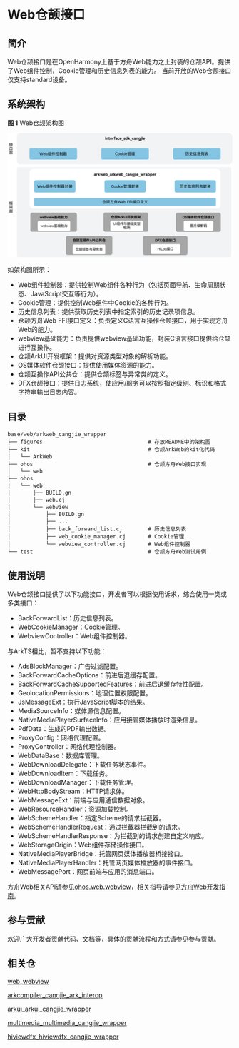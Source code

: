 # Web仓颉接口

## 简介

Web仓颉接口是在OpenHarmony上基于方舟Web能力之上封装的仓颉API。提供了Web组件控制，Cookie管理和历史信息列表的能力。
当前开放的Web仓颉接口仅支持standard设备。

## 系统架构

**图 1**  Web仓颉架构图

![Web仓颉架构图](figures/arkweb_cangjie_wrapper_architecture.png)

如架构图所示：

- Web组件控制器：提供控制Web组件各种行为（包括页面导航、生命周期状态、JavaScript交互等行为）。
- Cookie管理：提供控制Web组件中Cookie的各种行为。
- 历史信息列表：提供获取历史列表中指定索引的历史记录项信息。
- 仓颉方舟Web FFI接口定义：负责定义C语言互操作仓颉接口，用于实现方舟Web的能力。
- webview基础能力：负责提供webview基础功能，封装C语言接口提供给仓颉进行互操作。
- 仓颉ArkUI开发框架：提供对资源类型对象的解析功能。
- OS媒体软件仓颉接口：提供使用媒体资源的能力。
- 仓颉互操作API公共仓：提供仓颉标签与异常类的定义。
- DFX仓颉接口：提供日志系统，使应用/服务可以按照指定级别、标识和格式字符串输出日志内容。

## 目录

```
base/web/arkweb_cangjie_wrapper
├── figures                                 # 存放README中的架构图
├── kit                                     # 仓颉ArkWeb的kit化代码
│   └── ArkWeb
├── ohos                                    # 仓颉方舟Web接口实现
│   └── web
├── ohos
│   └── web
│       ├── BUILD.gn
│       ├── web.cj
│       └── webview
│           ├── BUILD.gn
│           ├── ...
│           ├── back_forward_list.cj        # 历史信息列表
│           ├── web_cookie_manager.cj       # Cookie管理
│           └── webview_controller.cj       # Web组件控制器
└── test                                    # 仓颉方舟Web测试用例
```

## 使用说明

Web仓颉接口提供了以下功能接口，开发者可以根据使用诉求，综合使用一类或多类接口：

  - BackForwardList：历史信息列表。
  - WebCookieManager：Cookie管理。
  - WebviewController：Web组件控制器。

与ArkTS相比，暂不支持以下功能：

  - AdsBlockManager：广告过滤配置。
  - BackForwardCacheOptions：前进后退缓存配置。
  - BackForwardCacheSupportedFeatures：前进后退缓存特性配置。
  - GeolocationPermissions：地理位置权限配置。
  - JsMessageExt：执行JavaScript脚本的结果。
  - MediaSourceInfo：媒体源信息配置。
  - NativeMediaPlayerSurfaceInfo：应用接管媒体播放时渲染信息。
  - PdfData：生成的PDF输出数据。
  - ProxyConfig：网络代理配置。
  - ProxyController：网络代理控制器。
  - WebDataBase：数据库管理。
  - WebDownloadDelegate：下载任务状态事件。
  - WebDownloadItem：下载任务。
  - WebDownloadManager：下载任务管理。
  - WebHttpBodyStream：HTTP请求体。
  - WebMessageExt：前端与应用通信数据对象。
  - WebResourceHandler：资源加载控制。
  - WebSchemeHandler：指定Scheme的请求拦截器。
  - WebSchemeHandlerRequest：通过拦截器拦截到的请求。
  - WebSchemeHandlerResponse：为拦截到的请求创建自定义响应。
  - WebStorageOrigin：Web组件存储操作接口。
  - NativeMediaPlayerBridge：托管网页媒体播放器桥接接口。
  - NativeMediaPlayerHandler：托管网页媒体播放器的事件接口。
  - WebMessagePort：网页前端与应用的消息端口。

方舟Web相关API请参见[ohos.web.webview](https://gitcode.com/openharmony-sig/arkcompiler_cangjie_ark_interop/blob/master/doc/API_Reference/source_zh_cn/apis/ArkWeb/cj-apis-webview.md)，相关指导请参见[方舟Web开发指南](https://gitcode.com/openharmony-sig/arkcompiler_cangjie_ark_interop/blob/master/doc/Dev_Guide/source_zh_cn/web/cj-web-component-overview.md)。

## 参与贡献

欢迎广大开发者贡献代码、文档等，具体的贡献流程和方式请参见[参与贡献](https://gitcode.com/openharmony/docs/blob/master/zh-cn/contribute/%E5%8F%82%E4%B8%8E%E8%B4%A1%E7%8C%AE.md)。

## 相关仓

[web_webview](https://gitcode.com/openharmony/web_webview)

[arkcompiler_cangjie_ark_interop](https://gitcode.com/openharmony-sig/arkcompiler_cangjie_ark_interop)

[arkui_arkui_cangjie_wrapper](https://gitcode.com/openharmony-sig/arkui_arkui_cangjie_wrapper)

[multimedia_multimedia_cangjie_wrapper](https://gitcode.com/openharmony-sig/multimedia_multimedia_cangjie_wrapper)

[hiviewdfx_hiviewdfx_cangjie_wrapper](https://gitcode.com/openharmony-sig/hiviewdfx_hiviewdfx_cangjie_wrapper)
